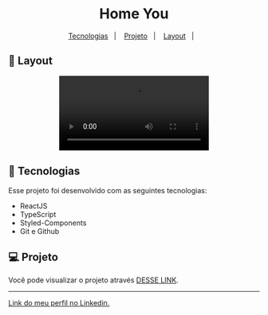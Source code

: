 <h1 align="center"> Home You </h1>

<p align="center">
  <a href="#-tecnologias">Tecnologias</a>&nbsp;&nbsp;&nbsp;|&nbsp;&nbsp;&nbsp;
  <a href="#-projeto">Projeto</a>&nbsp;&nbsp;&nbsp;|&nbsp;&nbsp;&nbsp;
  <a href="#-layout">Layout</a>&nbsp;&nbsp;&nbsp;|&nbsp;&nbsp;&nbsp;
</p>

## 🔖 Layout

<p align="center">
  <video src="https://user-images.githubusercontent.com/111329429/218321291-093f3cd3-5afe-4900-a791-9a7d0ba71ff4.mp4">
</p>

## 🚀 Tecnologias

Esse projeto foi desenvolvido com as seguintes tecnologias:

- ReactJS
- TypeScript
- Styled-Components
- Git e Github

## 💻 Projeto

Você pode visualizar o projeto através [DESSE LINK](https://app-homeyou.netlify.app/).

---

[Link do meu perfil no Linkedin.](https://www.linkedin.com/in/felipe-moises-4a1b58248/)
